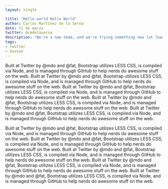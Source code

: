 ```yaml
---
layout: single

title: "Hello world Hello World"
author: Carlos Martínez de la Serna
date: 11 de marzo
twitter: @cmdelaserna
description: "We're a new team, and we're trying something new (at least for us) as a blog publishing platform. We're a new team, and we're trying something new (at least for us) as a blog publishing platform"
tags: 
- twitter
- boston
---
```

Built at Twitter by @mdo and @fat, Bootstrap utilizes LESS CSS, is compiled via Node, and is managed through GitHub to help nerds do awesome stuff on the web.
Built at Twitter by @mdo and @fat, Bootstrap utilizes LESS CSS, is compiled via Node, and is managed through GitHub to help nerds do awesome stuff on the web.
Built at Twitter by @mdo and @fat, Bootstrap utilizes LESS CSS, is compiled via Node, and is managed through GitHub to help nerds do awesome stuff on the web.
Built at Twitter by @mdo and @fat, Bootstrap utilizes LESS CSS, is compiled via Node, and is managed through GitHub to help nerds do awesome stuff on the web.
Built at Twitter by @mdo and @fat, Bootstrap utilizes LESS CSS, is compiled via Node, and is managed through GitHub to help nerds do awesome stuff on the web.

Built at Twitter by @mdo and @fat, Bootstrap utilizes LESS CSS, is compiled via Node, and is managed through GitHub to help nerds do awesome stuff on the web.
Built at Twitter by @mdo and @fat, Bootstrap utilizes LESS CSS, is compiled via Node, and is managed through GitHub to help nerds do awesome stuff on the web.
Built at Twitter by @mdo and @fat, Bootstrap utilizes LESS CSS, is compiled via Node, and is managed through GitHub to help nerds do awesome stuff on the web.
Built at Twitter by @mdo and @fat, Bootstrap utilizes LESS CSS, is compiled via Node, and is managed through GitHub to help nerds do awesome stuff on the web.
Built at Twitter by @mdo and @fat, Bootstrap utilizes LESS CSS, is compiled via Node, and is managed through GitHub to help nerds do awesome stuff on the web.